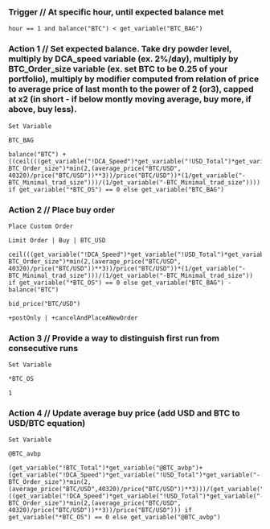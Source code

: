### Trigger   // At specific hour, until expected balance met
```
hour == 1 and balance("BTC") < get_variable("BTC_BAG")
```
### Action 1   // Set expected balance. Take dry powder level, multiply by DCA_speed variable (ex. 2%/day), multiply by BTC_Order_size variable (ex. set BTC to be 0.25 of your portfolio), multiply by modifier computed from relation of price to average price of last month to the power of 2 (or3), capped at x2 (in short - if below montly moving average, buy more, if above, buy less).
```
Set Variable
```
```
BTC_BAG
```
```
balance("BTC") + ((ceil(((get_variable("!DCA_Speed")*get_variable("!USD_Total")*get_variable("-BTC_Order_size")*min(2,(average_price("BTC/USD", 40320)/price("BTC/USD"))**3))/price("BTC/USD"))*(1/get_variable("-BTC_Minimal_trad_size")))/(1/get_variable("-BTC_Minimal_trad_size")))) if get_variable("*BTC_OS") == 0 else get_variable("BTC_BAG")
```
### Action 2   // Place buy order
```
Place Custom Order
```
```
Limit Order | Buy | BTC_USD
```
```
ceil(((get_variable("!DCA_Speed")*get_variable("!USD_Total")*get_variable("-BTC_Order_size")*min(2,(average_price("BTC/USD", 40320)/price("BTC/USD"))**3))/price("BTC/USD"))*(1/get_variable("-BTC_Minimal_trad_size")))/(1/get_variable("-BTC_Minimal_trad_size")) if get_variable("*BTC_OS") == 0 else get_variable("BTC_BAG") - balance("BTC")
```
```
bid_price("BTC/USD")
```
```
+postOnly | +cancelAndPlaceANewOrder
```
### Action 3   // Provide a way to distinguish first run from consecutive runs 
```
Set Variable
```
```
*BTC_OS
```
```
1
```
### Action 4   // Update average buy price (add USD and BTC to USD/BTC equation)
```
Set Variable
```
```
@BTC_avbp
```
```
(get_variable("!BTC_Total")*get_variable("@BTC_avbp")+(get_variable("!DCA_Speed")*get_variable("!USD_Total")*get_variable("-BTC_Order_size")*min(2,(average_price("BTC/USD",40320)/price("BTC/USD"))**3)))/(get_variable("!BTC_Total")+((get_variable("!DCA_Speed")*get_variable("!USD_Total")*get_variable("-BTC_Order_size")*min(2,(average_price("BTC/USD", 40320)/price("BTC/USD"))**3))/price("BTC/USD"))) if get_variable("*BTC_OS") == 0 else get_variable("@BTC_avbp")
```